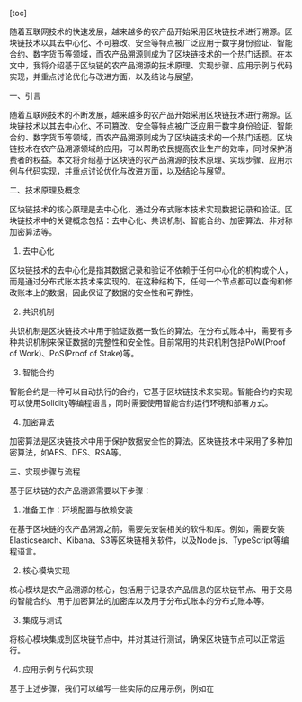 
[toc]                    
                
                
随着互联网技术的快速发展，越来越多的农产品开始采用区块链技术进行溯源。区块链技术以其去中心化、不可篡改、安全等特点被广泛应用于数字身份验证、智能合约、数字货币等领域，而农产品溯源则成为了区块链技术的一个热门话题。在本文中，我将介绍基于区块链的农产品溯源的技术原理、实现步骤、应用示例与代码实现，并重点讨论优化与改进方面，以及结论与展望。

一、引言

随着互联网技术的不断发展，越来越多的农产品开始采用区块链技术进行溯源。区块链技术以其去中心化、不可篡改、安全等特点被广泛应用于数字身份验证、智能合约、数字货币等领域，而农产品溯源则成为了区块链技术的一个热门话题。区块链技术在农产品溯源领域的应用，可以帮助农民提高农业生产的效率，同时保护消费者的权益。本文将介绍基于区块链的农产品溯源的技术原理、实现步骤、应用示例与代码实现，并重点讨论优化与改进方面，以及结论与展望。

二、技术原理及概念

区块链技术的核心原理是去中心化，通过分布式账本技术实现数据记录和验证。区块链技术中的关键概念包括：去中心化、共识机制、智能合约、加密算法、非对称加密算法等。

1. 去中心化

区块链技术的去中心化是指其数据记录和验证不依赖于任何中心化的机构或个人，而是通过分布式账本技术来实现的。在这种结构下，任何一个节点都可以查询和修改账本上的数据，因此保证了数据的安全性和可靠性。

2. 共识机制

共识机制是区块链技术中用于验证数据一致性的算法。在分布式账本中，需要有多种共识机制来保证数据的完整性和安全性。目前常用的共识机制包括PoW(Proof of Work)、PoS(Proof of Stake)等。

3. 智能合约

智能合约是一种可以自动执行的合约，它基于区块链技术来实现。智能合约的实现可以使用Solidity等编程语言，同时需要使用智能合约运行环境和部署方式。

4. 加密算法

加密算法是区块链技术中用于保护数据安全性的算法。区块链技术中采用了多种加密算法，如AES、DES、RSA等。

三、实现步骤与流程

基于区块链的农产品溯源需要以下步骤：

1. 准备工作：环境配置与依赖安装

在基于区块链的农产品溯源之前，需要先安装相关的软件和库。例如，需要安装Elasticsearch、Kibana、S3等区块链相关软件，以及Node.js、TypeScript等编程语言。

2. 核心模块实现

核心模块是农产品溯源的核心，包括用于记录农产品信息的区块链节点、用于交易的智能合约、用于加密算法的加密库以及用于分布式账本的分布式账本等。

3. 集成与测试

将核心模块集成到区块链节点中，并对其进行测试，确保区块链节点可以正常运行。

4. 应用示例与代码实现

基于上述步骤，我们可以编写一些实际的应用示例，例如在

